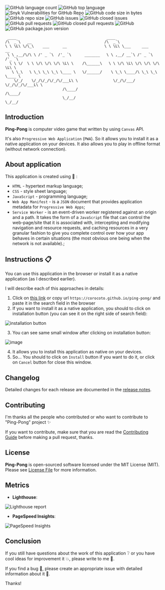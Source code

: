 ![GitHub language count](https://img.shields.io/github/languages/count/corocoto/ping-pong)
![GitHub top language](https://img.shields.io/github/languages/top/corocoto/ping-pong)
![Snyk Vulnerabilities for GitHub Repo](https://img.shields.io/snyk/vulnerabilities/github/corocoto/ping-pong)
![GitHub code size in bytes](https://img.shields.io/github/languages/code-size/corocoto/ping-pong)
![GitHub repo size](https://img.shields.io/github/repo-size/corocoto/ping-pong)
![GitHub issues](https://img.shields.io/github/issues/corocoto/ping-pong)
![GitHub closed issues](https://img.shields.io/github/issues-closed/corocoto/ping-pong)
![GitHub pull requests](https://img.shields.io/github/issues-pr/corocoto/ping-pong)
![GitHub closed pull requests](https://img.shields.io/github/issues-pr-closed/corocoto/ping-pong)
![GitHub](https://img.shields.io/github/license/corocoto/ping-pong)
![GitHub package.json version](https://img.shields.io/github/package-json/v/corocoto/ping-pong)

```
 ____                                         ____                            
/\  _`\   __                                 /\  _`\                          
\ \ \L\ \/\_\    ___      __                 \ \ \L\ \___     ___      __     
 \ \ ,__/\/\ \ /' _ `\  /'_ `\      _______   \ \ ,__/ __`\ /' _ `\  /'_ `\   
  \ \ \/  \ \ \/\ \/\ \/\ \L\ \    /\______\   \ \ \/\ \L\ \/\ \/\ \/\ \L\ \  
   \ \_\   \ \_\ \_\ \_\ \____ \   \/______/    \ \_\ \____/\ \_\ \_\ \____ \ 
    \/_/    \/_/\/_/\/_/\/___L\ \                \/_/\/___/  \/_/\/_/\/___L\ \
                          /\____/                                      /\____/
                          \_/__/                                       \_/__/
```

## Introduction

**Ping-Pong** is computer video game that written by using `Canvas` API. 

It's also `Progressive Web Application` (`PWA`). So it allows you to install it as a native application on your devices. It also allows you to play in offline format (without network connection).

## About application

This application is created using :bookmark_tabs: :
 * `HTML` - hypertext markup language;
 * `CSS` - style sheet language;
 * `JavaScript` - programming language;
 * `Web App Manifest` - is a `JSON` document that provides application metadata for `Progressive Web Apps`;
 * `Service Worker` - is an event-driven worker registered against an origin and a path. It takes the form of a `JavaScript` file that can control the web-page/site that it is associated with, intercepting and modifying navigation and resource requests, and caching resources in a very granular fashion to give you complete control over how your app behaves in certain situations (the most obvious one being when the network is not available).;
 
## Instructions :clipboard:

You can use this application in the browser or install it as a native application (as I described earlier).

I will describe each of this approaches in details:

1. Click on [this link](https://corocoto.github.io/ping-pong/) or copy url `https://corocoto.github.io/ping-pong/` and paste it in the search field in the browser
2. If you want to install it as a native application, you should to click on installation button (you can see it on the right side of search field): 

![installation button](https://user-images.githubusercontent.com/37180024/111022601-b2c57800-83e4-11eb-81ea-1dcd86a7e21c.png)

3. You can see same small window after clicking on installation button:

![image](https://user-images.githubusercontent.com/37180024/111022662-29fb0c00-83e5-11eb-87c2-f690f9dcd69a.png)

4. It allows you to install this application as native on your devices.
5. So... You should to click on `Install` button if you want to do it, or click on `Cancel` button for close this window.

## Changelog

Detailed changes for each release are documented in the [release notes](CHANGELOG.md).

## Contributing

I'm thanks all the people who contributed or who want to contribute to "Ping-Pong" project :sparkles:

If you want to contribute, make sure that you are read the [Contributing Guide](CONTRIBUTING.md) before making a pull request, thanks.

## License

**Ping-Pong** is open-sourced software licensed under the MIT License (MIT). Please see [License File](LICENSE) for more information.

## Metrics

* **Lighthouse**:

![Lighthouse report](https://user-images.githubusercontent.com/37180024/102406524-bf138200-3ffb-11eb-9ef8-a38e7e0f0807.png)

* **PageSpeed Insights**:

![PageSpeed Insights](https://user-images.githubusercontent.com/37180024/102406634-ed915d00-3ffb-11eb-9d59-d7c29623c6f7.png)


## Conclusion

If you still have questions about the work of this application :grey_question: or you have cool ideas for improvement it :boom:, please write to me :email:.

If you find a bug :bug:, please create an appropriate issue with detailed information about it :speech_balloon:.

Thanks!
